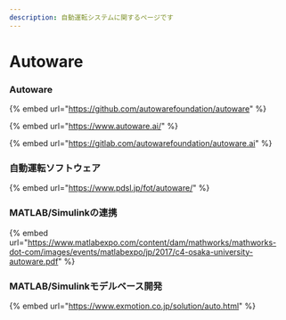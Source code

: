 ```yaml
---
description: 自動運転システムに関するページです
---
```


# Autoware



### Autoware

{% embed url="https://github.com/autowarefoundation/autoware" %}

{% embed url="https://www.autoware.ai/" %}

{% embed url="https://gitlab.com/autowarefoundation/autoware.ai" %}



### 自動運転ソフトウェア

{% embed url="https://www.pdsl.jp/fot/autoware/" %}



### MATLAB/Simulinkの連携

{% embed url="https://www.matlabexpo.com/content/dam/mathworks/mathworks-dot-com/images/events/matlabexpo/jp/2017/c4-osaka-university-autoware.pdf" %}



### MATLAB/Simulinkモデルベース開発

{% embed url="https://www.exmotion.co.jp/solution/auto.html" %}







